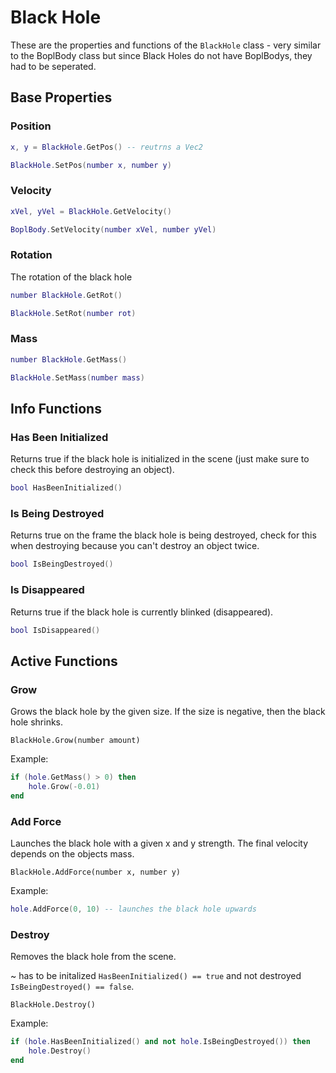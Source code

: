 # Black Hole

These are the properties and functions of the `BlackHole` class - very similar to the BoplBody class but since Black Holes do not have BoplBodys, they had to be seperated.

## Base Properties

### Position
```lua
x, y = BlackHole.GetPos() -- reutrns a Vec2
```

```lua
BlackHole.SetPos(number x, number y)
```

### Velocity
```lua
xVel, yVel = BlackHole.GetVelocity()
```

```lua
BoplBody.SetVelocity(number xVel, number yVel)
```

### Rotation
The rotation of the black hole
```lua
number BlackHole.GetRot()
```

```lua
BlackHole.SetRot(number rot)
```

### Mass
```lua
number BlackHole.GetMass()
```

```lua
BlackHole.SetMass(number mass)
```

## Info Functions

### Has Been Initialized
Returns true if the black hole is initialized in the scene (just make sure to check this before destroying an object).

```lua
bool HasBeenInitialized()
```

### Is Being Destroyed
Returns true on the frame the black hole is being destroyed, check for this when destroying because you can't destroy an object twice.

```lua
bool IsBeingDestroyed()
```

### Is Disappeared
Returns true if the black hole is currently blinked (disappeared).

```lua
bool IsDisappeared()
```

## Active Functions

### Grow
Grows the black hole by the given size. If the size is negative, then the black hole shrinks.

```
BlackHole.Grow(number amount)
```

Example:
```lua
if (hole.GetMass() > 0) then
    hole.Grow(-0.01)
end
```

### Add Force
Launches the black hole with a given x and y strength. The final velocity depends on the objects mass.

```
BlackHole.AddForce(number x, number y)
```

Example:
```lua
hole.AddForce(0, 10) -- launches the black hole upwards
```

### Destroy
Removes the black hole from the scene.

~ has to be initalized `HasBeenInitialized() == true` and not destroyed `IsBeingDestroyed() == false`.

```
BlackHole.Destroy()
```

Example:
```lua
if (hole.HasBeenInitialized() and not hole.IsBeingDestroyed()) then
    hole.Destroy()
end
```
